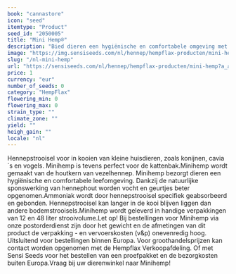 ```yaml
---
book: "cannastore"
icon: "seed"
itemtype: "Product"
seed_id: "2050005"
title: "Mini Hemp®"
description: "Bied dieren een hygiënische en comfortabele omgeving met HempFlax dierenstrooisel, dankzij de natuurlijk absorberende kwaliteit van hennep. Koop het hier!"
image: "https://img.sensiseeds.com/nl/hennep/hempflax-producten/mini-hemp-image.png"
slug: "/nl-mini-hemp"
url: "https://sensiseeds.com/nl/hennep/hempflax-producten/mini-hemp?a_aid=cannastore"
price: 1
currency: "eur"
number_of_seeds: 0
category: "HempFlax"
flowering_min: 0
flowering_max: 0
strain_type: ""
climate_zone: ""
yield: ""
heigh_gain: ""
locale: "nl"
---
```

Hennepstrooisel voor in kooien van kleine huisdieren, zoals konijnen, cavia´s en vogels. Minihemp is tevens perfect voor de kattenbak.Minihemp wordt gemaakt van de houtkern van vezelhennep. Minihemp bezorgt dieren een hygiënische en comfortabele leefomgeving. Dankzij de natuurlijke sponswerking van hennephout worden vocht en geurtjes beter opgenomen.Ammoniak wordt door hennepstrooisel specifiek geabsorbeerd en gebonden. Hennepstrooisel kan langer in de kooi blijven liggen dan andere bodemstrooisels.Minihemp wordt geleverd in handige verpakkingen van 12 en 48 liter strooivolume.Let op! Bij bestellingen voor Minihemp via onze postorderdienst zijn door het gewicht en de afmetingen van dit product de verpakking - en vervoerskosten (v&p) onevenredig hoog. Uitsluitend voor bestellingen binnen Europa. Voor groothandelsprijzen kan contact worden opgenomen met de Hempflax Verkoopafdeling. Of met Sensi Seeds voor het bestellen van een proefpakket en de bezorgkosten buiten Europa.Vraag bij uw dierenwinkel naar Minihemp!
